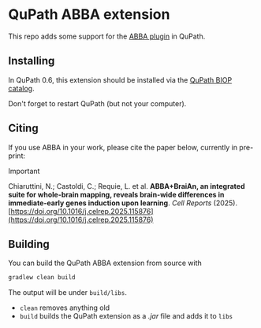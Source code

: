 # QuPath ABBA extension

This repo adds some support for the [ABBA plugin](https://go.epfl.ch/abba) in QuPath.

## Installing

In QuPath 0.6, this extension should be installed via the [QuPath BIOP catalog](https://github.com/BIOP/qupath-biop-catalog).

Don't forget to restart QuPath (but not your computer).

## Citing

If you use ABBA in your work, please cite the paper below, currently in pre-print:

> [!IMPORTANT]
> Chiaruttini, N.; Castoldi, C.; Requie, L. et al. **ABBA+BraiAn, an integrated suite for whole-brain mapping, reveals brain-wide differences in immediate-early genes induction upon learning**. _Cell Reports_ (2025).\
> [https://doi.org/10.1016/j.celrep.2025.115876](https://doi.org/10.1016/j.celrep.2025.115876)

## Building

You can build the QuPath ABBA extension from source with

```bash
gradlew clean build
```

The output will be under `build/libs`.

* `clean` removes anything old
* `build` builds the QuPath extension as a *.jar* file and adds it to `libs` 

